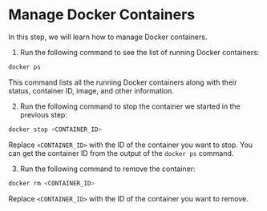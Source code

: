 # Manage Docker Containers

In this step, we will learn how to manage Docker containers.

1. Run the following command to see the list of running Docker containers:

```bash
docker ps
```

This command lists all the running Docker containers along with their status, container ID, image, and other information.

2. Run the following command to stop the container we started in the previous step:

```bash
docker stop <CONTAINER_ID>
```

Replace `<CONTAINER_ID>` with the ID of the container you want to stop. You can get the container ID from the output of the `docker ps` command.

3. Run the following command to remove the container:

```bash
docker rm <CONTAINER_ID>
```

Replace `<CONTAINER_ID>` with the ID of the container you want to remove.
